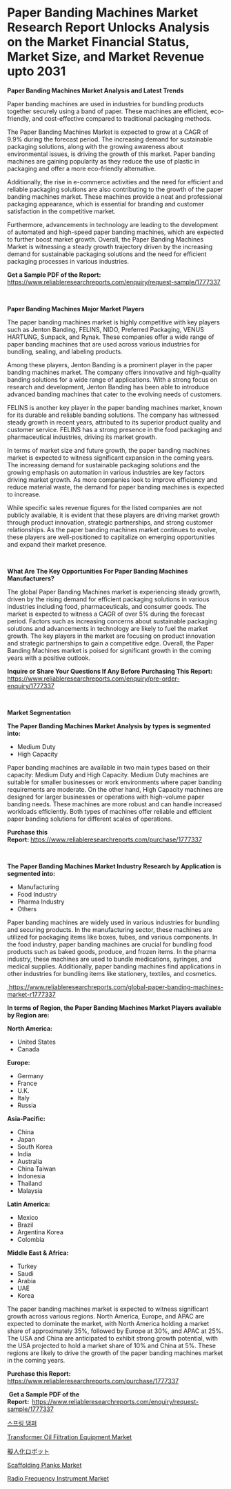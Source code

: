 <p><h1>Paper Banding Machines Market Research Report Unlocks Analysis on the Market Financial Status, Market Size, and Market Revenue upto 2031</h1></p><p><strong>Paper Banding Machines Market Analysis and Latest Trends</strong></p>
<p><p>Paper banding machines are used in industries for bundling products together securely using a band of paper. These machines are efficient, eco-friendly, and cost-effective compared to traditional packaging methods.</p><p>The Paper Banding Machines Market is expected to grow at a CAGR of 9.9% during the forecast period. The increasing demand for sustainable packaging solutions, along with the growing awareness about environmental issues, is driving the growth of this market. Paper banding machines are gaining popularity as they reduce the use of plastic in packaging and offer a more eco-friendly alternative.</p><p>Additionally, the rise in e-commerce activities and the need for efficient and reliable packaging solutions are also contributing to the growth of the paper banding machines market. These machines provide a neat and professional packaging appearance, which is essential for branding and customer satisfaction in the competitive market.</p><p>Furthermore, advancements in technology are leading to the development of automated and high-speed paper banding machines, which are expected to further boost market growth. Overall, the Paper Banding Machines Market is witnessing a steady growth trajectory driven by the increasing demand for sustainable packaging solutions and the need for efficient packaging processes in various industries.</p></p>
<p><strong>Get a Sample PDF of the Report:&nbsp;</strong> <a href="https://www.reliableresearchreports.com/enquiry/request-sample/1777337">https://www.reliableresearchreports.com/enquiry/request-sample/1777337</a></p>
<p>&nbsp;</p>
<p><strong>Paper Banding Machines Major Market Players</strong></p>
<p><p>The paper banding machines market is highly competitive with key players such as Jenton Banding, FELINS, NIDO, Preferred Packaging, VENUS HARTUNG, Sunpack, and Rynak. These companies offer a wide range of paper banding machines that are used across various industries for bundling, sealing, and labeling products.</p><p>Among these players, Jenton Banding is a prominent player in the paper banding machines market. The company offers innovative and high-quality banding solutions for a wide range of applications. With a strong focus on research and development, Jenton Banding has been able to introduce advanced banding machines that cater to the evolving needs of customers.</p><p>FELINS is another key player in the paper banding machines market, known for its durable and reliable banding solutions. The company has witnessed steady growth in recent years, attributed to its superior product quality and customer service. FELINS has a strong presence in the food packaging and pharmaceutical industries, driving its market growth.</p><p>In terms of market size and future growth, the paper banding machines market is expected to witness significant expansion in the coming years. The increasing demand for sustainable packaging solutions and the growing emphasis on automation in various industries are key factors driving market growth. As more companies look to improve efficiency and reduce material waste, the demand for paper banding machines is expected to increase.</p><p>While specific sales revenue figures for the listed companies are not publicly available, it is evident that these players are driving market growth through product innovation, strategic partnerships, and strong customer relationships. As the paper banding machines market continues to evolve, these players are well-positioned to capitalize on emerging opportunities and expand their market presence.</p></p>
<p>&nbsp;</p>
<p><strong>What Are The Key Opportunities For Paper Banding Machines Manufacturers?</strong></p>
<p><p>The global Paper Banding Machines market is experiencing steady growth, driven by the rising demand for efficient packaging solutions in various industries including food, pharmaceuticals, and consumer goods. The market is expected to witness a CAGR of over 5% during the forecast period. Factors such as increasing concerns about sustainable packaging solutions and advancements in technology are likely to fuel the market growth. The key players in the market are focusing on product innovation and strategic partnerships to gain a competitive edge. Overall, the Paper Banding Machines market is poised for significant growth in the coming years with a positive outlook.</p></p>
<p><strong>Inquire or Share Your Questions If Any Before Purchasing This Report:</strong> <a href="https://www.reliableresearchreports.com/enquiry/pre-order-enquiry/1777337">https://www.reliableresearchreports.com/enquiry/pre-order-enquiry/1777337</a></p>
<p>&nbsp;</p>
<p><strong>Market Segmentation</strong></p>
<p><strong>The Paper Banding Machines Market Analysis by types is segmented into:</strong></p>
<p><ul><li>Medium Duty</li><li>High Capacity</li></ul></p>
<p><p>Paper banding machines are available in two main types based on their capacity: Medium Duty and High Capacity. Medium Duty machines are suitable for smaller businesses or work environments where paper banding requirements are moderate. On the other hand, High Capacity machines are designed for larger businesses or operations with high-volume paper banding needs. These machines are more robust and can handle increased workloads efficiently. Both types of machines offer reliable and efficient paper banding solutions for different scales of operations.</p></p>
<p><strong>Purchase this Report:&nbsp;</strong><a href="https://www.reliableresearchreports.com/purchase/1777337">https://www.reliableresearchreports.com/purchase/1777337</a></p>
<p>&nbsp;</p>
<p><strong>The Paper Banding Machines Market Industry Research by Application is segmented into:</strong></p>
<p><ul><li>Manufacturing</li><li>Food Industry</li><li>Pharma Industry</li><li>Others</li></ul></p>
<p><p>Paper banding machines are widely used in various industries for bundling and securing products. In the manufacturing sector, these machines are utilized for packaging items like boxes, tubes, and various components. In the food industry, paper banding machines are crucial for bundling food products such as baked goods, produce, and frozen items. In the pharma industry, these machines are used to bundle medications, syringes, and medical supplies. Additionally, paper banding machines find applications in other industries for bundling items like stationery, textiles, and cosmetics.</p></p>
<p><a href="https://www.reliableresearchreports.com/global-paper-banding-machines-market-r1777337">&nbsp;https://www.reliableresearchreports.com/global-paper-banding-machines-market-r1777337</a></p>
<p><strong>In terms of Region, the Paper Banding Machines Market Players available by Region are:</strong></p>
<p>
    <p> <strong> North America: </strong>
        <ul>
            <li>United States</li>
            <li>Canada</li>
        </ul>
        </p> 
    <p> <strong> Europe: </strong>
        <ul>
            <li>Germany</li>
            <li>France</li>
            <li>U.K.</li>
            <li>Italy</li>
            <li>Russia</li>
        </ul>
        </p> 
    <p> <strong> Asia-Pacific: </strong>
        <ul>
            <li>China</li>
            <li>Japan</li>
            <li>South Korea</li>
            <li>India</li>
            <li>Australia</li>
            <li>China Taiwan</li>
            <li>Indonesia</li>
            <li>Thailand</li>
            <li>Malaysia</li>
        </ul>
        </p> 
    <p> <strong> Latin America: </strong>
        <ul>
            <li>Mexico</li>
            <li>Brazil</li>
            <li>Argentina Korea</li>
            <li>Colombia</li>
        </ul>
        </p> 
    <p> <strong> Middle East & Africa: </strong>
        <ul>
            <li>Turkey</li>
            <li>Saudi</li>
            <li>Arabia</li>
            <li>UAE</li>
            <li>Korea</li>
        </ul>
    </p>
    </p>
<p><p>The paper banding machines market is expected to witness significant growth across various regions. North America, Europe, and APAC are expected to dominate the market, with North America holding a market share of approximately 35%, followed by Europe at 30%, and APAC at 25%. The USA and China are anticipated to exhibit strong growth potential, with the USA projected to hold a market share of 10% and China at 5%. These regions are likely to drive the growth of the paper banding machines market in the coming years.</p></p>
<p><strong>Purchase this Report: </strong><a href="https://www.reliableresearchreports.com/purchase/1777337">https://www.reliableresearchreports.com/purchase/1777337</a></p>
<p>&nbsp;<strong>Get a Sample PDF of the Report:&nbsp;&nbsp;</strong><a href="https://www.reliableresearchreports.com/enquiry/request-sample/1777337">https://www.reliableresearchreports.com/enquiry/request-sample/1777337</a></p>
<p><strong></strong></p>
<p><p><a href="https://medium.com/@allisonkreiger/2024%EB%85%84%EB%B6%80%ED%84%B0-2031%EB%85%84%EA%B9%8C%EC%A7%80-%EC%98%88%EC%B8%A1%EB%90%9C-%EB%B4%84%ED%83%84%EC%84%B1-%EC%8B%9C%EC%9E%A5-%EB%8F%99%ED%96%A5%EA%B3%BC-%EC%8B%9C%EC%9E%A5-%EB%B6%84%EC%84%9D-757e9978e956">스프링 댐퍼</a></p><p><a href="https://github.com/wwwkeltoum/Market-Research-Report-List-2/blob/main/transformer-oil-filtration-equipment-market.md">Transformer Oil Filtration Equipment Market</a></p><p><a href="https://medium.com/@alfaro.etbn_52903/%E4%BA%BA%E5%9E%8B%E3%83%AD%E3%83%9C%E3%83%83%E3%83%88%E5%B8%82%E5%A0%B4-%E7%A8%AE%E9%A1%9E-%E7%94%A8%E9%80%94-%E5%9C%B0%E7%90%86%E3%81%AB%E3%82%88%E3%82%8B%E5%8C%85%E6%8B%AC%E7%9A%84%E3%81%AA%E8%A9%95%E4%BE%A1-c55f5e066a83">擬人化ロボット</a></p><p><a href="https://issuu.com/reportprime-2/docs/scaffolding-planks-market-size-2030.pptx">Scaffolding Planks Market</a></p><p><a href="https://github.com/gamblestampleyjenny50m5sl6/Market-Research-Report-List-2/blob/main/radio-frequency-instrument-market.md">Radio Frequency Instrument Market</a></p></p>